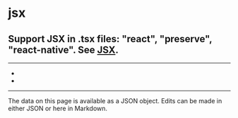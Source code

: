 <!-- Important! Do not modify comment blocks. They are necessary for the transformer to work properly -->

<!-- title -->
# jsx

<!-- shortDescription -->
Support JSX in .tsx files: "react", "preserve", "react-native". See [JSX](./JSX.md).
---

<!-- extendedDescription -->

---

<!-- references -->
- []()
- []()
---

<!-- footer -->
The data on this page is available as a JSON object. Edits can be made in either JSON or here in Markdown.
